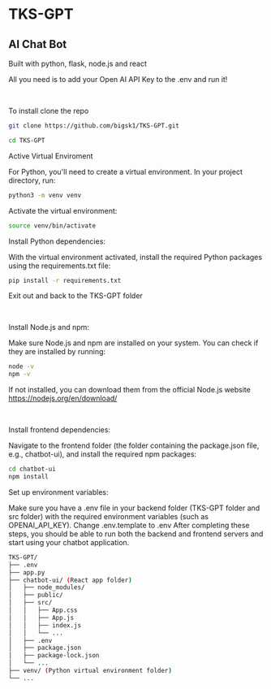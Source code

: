 # TKS-GPT

## AI Chat Bot

Built with python, flask, node.js and react

All you need is to add your Open AI API Key to the .env and run it!

</br>

To install clone the repo

```bash
git clone https://github.com/bigsk1/TKS-GPT.git
```

```bash
cd TKS-GPT
```
Active Virtual Enviroment


For Python, you'll need to create a virtual environment. In your project directory, run:

```bash
python3 -m venv venv
```
Activate the virtual environment:

```bash
source venv/bin/activate
```

Install Python dependencies:

With the virtual environment activated, install the required Python packages using the requirements.txt file:

```bash
pip install -r requirements.txt
```
Exit out and back to the TKS-GPT folder 

</br>

Install Node.js and npm:

Make sure Node.js and npm are installed on your system. You can check if they are installed by running:

```bash
node -v
npm -v
```

If not installed, you can download them from the official Node.js website https://nodejs.org/en/download/

</br>

Install frontend dependencies:

Navigate to the frontend folder (the folder containing the package.json file, e.g., chatbot-ui), and install the required npm packages:

```bash
cd chatbot-ui
npm install
```

Set up environment variables:

Make sure you have a .env file in your backend folder (TKS-GPT folder and src folder) with the required environment variables (such as OPENAI_API_KEY). Change .env.template to .env
After completing these steps, you should be able to run both the backend and frontend servers and start using your chatbot application.

```bash
TKS-GPT/
├── .env
├── app.py
├── chatbot-ui/ (React app folder)
│   ├── node_modules/
│   ├── public/
│   ├── src/
│   │   ├── App.css
│   │   ├── App.js
│   │   ├── index.js
│   │   └── ...
│   ├── .env
│   ├── package.json
│   ├── package-lock.json
│   └── ...
├── venv/ (Python virtual environment folder)
└── ...

```